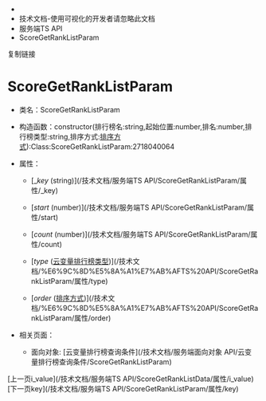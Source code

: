   * [](/)
  * 技术文档-使用可视化的开发者请忽略此文档
  * 服务端TS API
  * ScoreGetRankListParam

复制链接

# ScoreGetRankListParam

  * 类名：ScoreGetRankListParam

  * 构造函数：constructor(排行榜名:string,起始位置:number,排名:number,排行榜类型:string,排序方式:[排序方式](/技术文档/枚举文档/排序方式)):Class:ScoreGetRankListParam:2718040064

  * 属性：

    * [__key_ (string)](/技术文档/服务端TS API/ScoreGetRankListParam/属性/_key)

    * [_start_ (number)](/技术文档/服务端TS API/ScoreGetRankListParam/属性/start)

    * [_count_ (number)](/技术文档/服务端TS API/ScoreGetRankListParam/属性/count)

    * [_type_ ([云变量排行榜类型](/技术文档/枚举文档/云变量排行榜类型))](/技术文档/%E6%9C%8D%E5%8A%A1%E7%AB%AFTS%20API/ScoreGetRankListParam/属性/type)

    * [_order_ ([排序方式](/技术文档/枚举文档/排序方式))](/技术文档/%E6%9C%8D%E5%8A%A1%E7%AB%AFTS%20API/ScoreGetRankListParam/属性/order)

  * 相关页面：

    * 面向对象: [云变量排行榜查询条件](/技术文档/服务端面向对象 API/云变量排行榜查询条件/ScoreGetRankListParam)

[上一页i_value](/技术文档/服务端TS
API/ScoreGetRankListData/属性/i_value)[下一页key](/技术文档/服务端TS
API/ScoreGetRankListParam/属性/key)


